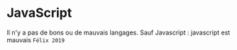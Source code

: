 # JavaScript

Il n'y a pas de bons ou de mauvais langages.
Sauf Javascript : javascript est mauvais
`Félix 2019`
